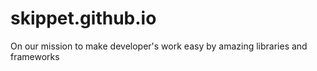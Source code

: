 # skippet.github.io
On our mission to make developer's work easy by amazing libraries and frameworks
